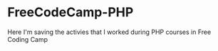 # FreeCodeCamp-PHP
Here I'm saving the activies that I worked during PHP courses in Free Coding Camp
